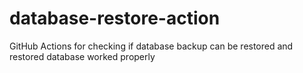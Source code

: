 # database-restore-action
GitHub Actions for checking if database backup can be restored and restored database worked properly
